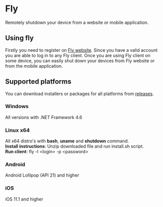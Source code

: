 # Fly
Remotely shutdown your device from a website or mobile application.

## Using fly
Firstly you need to register on [Fly website](https://fly.starekit.cz/). Since you have a valid account you are able to log in to any Fly client. Once you are using Fly client on some device, you can easily shut down your devices from Fly website or from the mobile application.

## Supported platforms
You can download installers or packages for all platforms from [releases](https://github.com/starek4/fly/releases/latest).
### Windows
All versions with .NET Framework 4.6<br />

### Linux x64
All x64 distro's with **bash**, **uname** and **shutdown** command.<br />
**Install instructions**: Unzip downloaded file and run install.sh script.<br />
**Run client**: fly -l \<login\> -p \<password\>
### Android
Android Lollipop (API 21) and higher

### iOS
iOS 11.1 and higher
